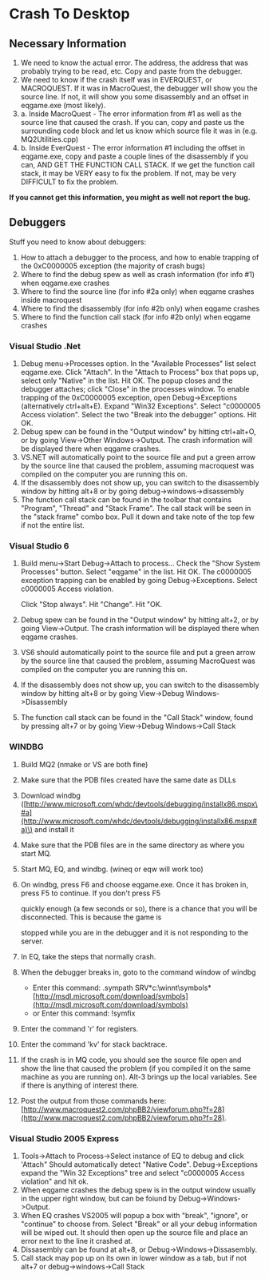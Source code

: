 # Crash To Desktop

## Necessary Information

1. We need to know the actual error. The address, the address that was probably trying to be read, etc. Copy and paste from the debugger.
2. We need to know if the crash itself was in EVERQUEST, or MACROQUEST. If it was in MacroQuest, the debugger will show you the source line. If not, it will show you some disassembly and an offset in eqgame.exe \(most likely\).
3. a. Inside MacroQuest - The error information from \#1 as well as the source line that caused the crash. If you can, copy and paste us the surrounding code block and let us know which source file it was in \(e.g. MQ2Utilities.cpp\)
4. b. Inside EverQuest - The error information \#1 including the offset in eqgame.exe, copy and paste a couple lines of the disassembly if you can, AND GET THE FUNCTION CALL STACK. If we get the function call stack, it may be VERY easy to fix the problem. If not, may be very DIFFICULT to fix the problem.

**If you cannot get this information, you might as well not report the bug.**

## Debuggers

Stuff you need to know about debuggers:

1. How to attach a debugger to the process, and how to enable trapping of the 0xC0000005 exception \(the majority of crash bugs\)
2. Where to find the debug spew as well as crash information \(for info \#1\) when eqgame.exe crashes
3. Where to find the source line \(for info \#2a only\) when eqgame crashes inside macroquest
4. Where to find the disassembly \(for info \#2b only\) when eqgame crashes
5. Where to find the function call stack \(for info \#2b only\) when eqgame crashes

### Visual Studio .Net

1. Debug menu-&gt;Processes option. In the "Available Processes" list select eqgame.exe. Click "Attach". In the "Attach to Process" box that pops up, select only "Native" in the list. Hit OK. The popup closes and the debugger attaches; click "Close" in the processes window. To enable trapping of the 0xC0000005 exception, open Debug-&gt;Exceptions \(alternatively ctrl+alt+E\). Expand "Win32 Exceptions". Select "c0000005 Access violation". Select the two "Break into the debugger" options. Hit OK.
2. Debug spew can be found in the "Output window" by hitting ctrl+alt+O, or by going View-&gt;Other Windows-&gt;Output. The crash information will be displayed there when eqgame crashes.
3. VS.NET will automatically point to the source file and put a green arrow by the source line that caused the problem, assuming macroquest was compiled on the computer you are running this on.
4. If the disassembly does not show up, you can switch to the disassembly window by hitting alt+8 or by going debug-&gt;windows-&gt;disassembly
5. The function call stack can be found in the toolbar that contains "Program", "Thread" and "Stack Frame". The call stack will be seen in the "stack frame" combo box. Pull it down and take note of the top few if not the entire list.

### Visual Studio 6

1. Build menu-&gt;Start Debug-&gt;Attach to process... Check the "Show System Processes" button. Select "eqgame" in the list. Hit OK. The c0000005 exception trapping can be enabled by going Debug-&gt;Exceptions. Select c0000005 Access violation.

   Click "Stop always". Hit "Change". Hit "OK.

2. Debug spew can be found in the "Output window" by hitting alt+2, or by going View-&gt;Output. The crash information will be displayed there when eqgame crashes.
3. VS6 should automatically point to the source file and put a green arrow by the source line that caused the problem, assuming MacroQuest was compiled on the computer you are running this on.
4. If the disassembly does not show up, you can switch to the disassembly window by hitting alt+8 or by going View-&gt;Debug Windows-&gt;Disassembly
5. The function call stack can be found in the "Call Stack" window, found by pressing alt+7 or by going View-&gt;Debug Windows-&gt;Call Stack

### WINDBG

1. Build MQ2 \(nmake or VS are both fine\)
2. Make sure that the PDB files created have the same date as DLLs
3. Download windbg \([http://www.microsoft.com/whdc/devtools/debugging/installx86.mspx\#a](http://www.microsoft.com/whdc/devtools/debugging/installx86.mspx#a)\) and install it
4. Make sure that the PDB files are in the same directory as where you start MQ.
5. Start MQ, EQ, and windbg. \(wineq or eqw will work too\)
6. On windbg, press F6 and choose eqgame.exe. Once it has broken in, press F5 to continue. If you don't press F5

   quickly enough \(a few seconds or so\), there is a chance that you will be disconnected. This is because the game is

   stopped while you are in the debugger and it is not responding to the server.

7. In EQ, take the steps that normally crash.
8. When the debugger breaks in, goto to the command window of windbg
   * Enter this command: .sympath SRV\*c:\winnt\symbols\*[http://msdl.microsoft.com/download/symbols](http://msdl.microsoft.com/download/symbols)
   * or Enter this command: !symfix
9. Enter the command 'r' for registers.
10. Enter the command 'kv' for stack backtrace.
11. If the crash is in MQ code, you should see the source file open and show the line that caused the problem \(if you compiled it on the same machine as you are running on\). Alt-3 brings up the local variables. See if there is anything of interest there.
12. Post the output from those commands here: [http://www.macroquest2.com/phpBB2/viewforum.php?f=28](http://www.macroquest2.com/phpBB2/viewforum.php?f=28).

### Visual Studio 2005 Express

1. Tools-&gt;Attach to Process-&gt;Select instance of EQ to debug and click 'Attach" Should automatically detect "Native Code". Debug-&gt;Exceptions expand the "Win 32 Exceptions" tree and select "c0000005 Access violation" and hit ok.
2. When eqgame crashes the debug spew is in the output window usually in the upper right window, but can be foiund by Debug-&gt;Windows-&gt;Output.
3. When EQ crashes VS2005 will popup a box with "break", "ignore", or "continue" to choose from. Select "Break" or all your debug information will be wiped out. It should then open up the source file and place an error next to the line it crashed at.
4. Dissasembly can be found at alt+8, or Debug-&gt;Windows-&gt;Dissasembly.
5. Call stack may pop up on its own in lower window as a tab, but if not alt+7 or debug-&gt;windows-&gt;Call Stack


